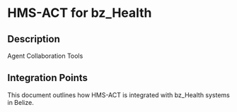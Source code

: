 # HMS-ACT for bz_Health

## Description

Agent Collaboration Tools

## Integration Points

This document outlines how HMS-ACT is integrated with bz_Health systems in Belize.
